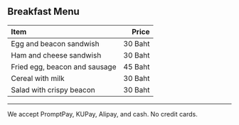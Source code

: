 ## Breakfast Menu

| Item                                   | Price |
|:---------------------------------------|------:|
| Egg and beacon sandwish                |  30 Baht|
| Ham and cheese sandwish                |  30 Baht|
| Fried egg, beacon and sausage          |  45 Baht |
| Cereal with milk                       |  30 Baht |
| Salad with crispy beacon               |  30 Baht |

---

We accept PromptPay, KUPay, Alipay, and cash. No credit cards.
